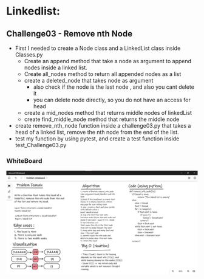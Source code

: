# Linkedlist:

## Challenge03 - Remove nth Node
- First I needed to create a Node class and a LinkedList class inside Classes.py
    - Create an append method that take a node as argument to append nodes inside a linked list.
    - Create all_nodes method to return all appended nodes as a list 
    - create a deleted_node that takes node as argument 
        - also check if the node is the last node , and also you cant delete it 
        - you can delete node directly, so you do not have an access for head 
    - create a mid_nodes method that returns middle nodes of linkedList
    - create find_middle_node method that returns the middle node 
- create remove_nth_node function inside a challenge03.py that takes a head of a linked list, remove the nth node from the end of the list. 
- test my function by using pytest, and create a test function inside test_Challenge03.py 



### WhiteBoard 

<img alt="" src="./cc3.jpg" >